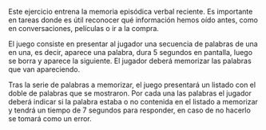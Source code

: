 Este ejercicio entrena la memoria episódica verbal reciente.  Es importante en tareas donde
es útil reconocer qué información hemos oído antes, como en conversaciones, películas o ir a
la compra. 

El juego consiste en presentar al jugador una secuencia de palabras de una en una, es decir, aparece una palabra,
dura 5 segundos en pantalla, luego se borra y aparece la siguiente. El jugador deberá memorizar las palabras
que van apareciendo.   

Tras la serie de palabras a memorizar, el juego presentará un listado con el doble de palabras que
se mostraron. Por cada una las palabras el jugador deberá indicar si la palabra estaba o no contenida en 
el listado a memorizar y tendrá un tiempo de 7 segundos para responder, en caso de no hacerlo se tomará como
un error.